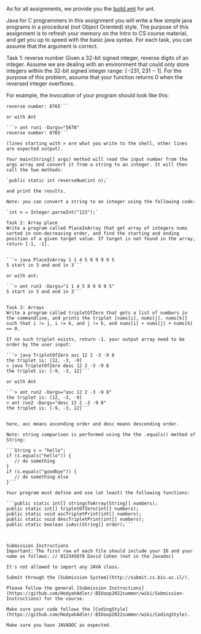 As for all assignments, we provide you the [build.xml](https://github.com/HodyahAdler/-BIUoop2022summer/blob/main/ass1/build.xml) for ant.

Java for C programmers
In this assignment you will write a few simple java programs in a procedural (not Object Oriented) style. The purpose of this assignment is to refresh your memory on the Intro to CS course material, and get you up to speed with the basic java syntax. For each task, you can assume that the argument is correct.

Task 1: reverse number
Given a 32-bit signed integer, reverse digits of an integer.
Assume we are dealing with an environment that could only store integers within the 32-bit signed integer range: [−231, 231 − 1]. For the purpose of this problem, assume that your function returns 0 when the reversed integer overflows.

For example, the invocation of your program should look like this:

```> java ReverseNumber 5678\n
reverse number: 8765```

or with Ant

```> ant run1 -Dargs="5678"
reverse number: 8765```

(lines starting with > are what you write to the shell, other lines are expected output).

Your main(String[] args) method will read the input number from the args array and convert it from a string to an integer. It will then call the two methods:

`public static int reverseNum(int n);`

and print the results.

Note: you can convert a string to an integer using the following code:

`int n = Integer.parseInt("123");`

Task 2: Array place
Write a program called PlaceInArray that get array of integers nums sorted in non-decreasing order, and find the starting and ending position of a given target value. If target is not found in the array, return [-1, -1].


```> java PlaceInArray 1 1 4 5 8 9 9 9 5
5 start in 3 and end in 3```

or with ant:

```> ant run3 -Dargs="1 1 4 5 8 9 9 9 5" 
5 start in 3 and end in 3```


Task 3: Arrays
Write a program called tripletOfZero that gets a list of numbers in the commandline, and prints the triplet [nums[i], nums[j], nums[k]] such that i != j, i != k, and j != k, and nums[i] + nums[j] + nums[k] == 0.

If no such triplet exists, return -1. your output array need to be order by the user input:

```> java TripletOfZero asc 12 2 -3 -9 8
the triplet is: [12, -3, -9]
> java TripletOfZero desc 12 2 -3 -9 8
the triplet is: [-9, -3, 12]```

or with Ant

```> ant run2 -Dargs="asc 12 2 -3 -9 8"
the triplet is: [12, -3, -9]
> ant run2 -Dargs="desc 12 2 -3 -9 8"
the triplet is: [-9, -3, 12]```


here, asc means ascending order and desc means descending order.

Note: string comparison is performed using the the .equals() method of String:

```String s = "hello";
if (s.equals("hello")) {
   // do something
} 
if (s.equals("goodbye")) {
   // do something else
}```

Your program must define and use (at least) the following functions:

```public static int[] stringsToArray(String[] numbers);
public static int[] tripletOfZero(int[] numbers);
public static void ascTripletPrint(int[] numbers);
public static void descTripletPrint(int[] numbers);
public static boolean isAsc(String[] order);```



Submission Instructions
Important: The first row of each file should include your ID and your name as follows: // 012345678 David Cohen (not in the Javadoc)

It's not allowed to import any JAVA class.

Submit through the [Submission System](http://submit.cs.biu.ac.il/).

Please follow the general [Submission Instructions](https://github.com/HodyahAdler/-BIUoop2022summer/wiki/Submission-Instructions) for the course.

Make sure your code follows the [CodingStyle](https://github.com/HodyahAdler/-BIUoop2022summer/wiki/CodingStyle).

Make sure you have JAVADOC as expected. 